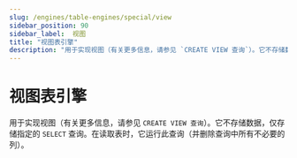 ```yaml
---
slug: /engines/table-engines/special/view
sidebar_position: 90
sidebar_label:  视图
title: "视图表引擎"
description: "用于实现视图（有关更多信息，请参见 `CREATE VIEW 查询`）。它不存储数据，仅存储指定的 `SELECT` 查询。在读取表时，它运行此查询（并删除查询中所有不必要的列）。"
---
```



# 视图表引擎

用于实现视图（有关更多信息，请参见 `CREATE VIEW 查询`）。它不存储数据，仅存储指定的 `SELECT` 查询。在读取表时，它运行此查询（并删除查询中所有不必要的列）。
